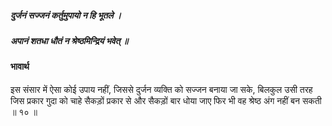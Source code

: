##### दुर्जनं सज्जनं कर्तुमुपायो न हि भूतले ।
##### अपानं शतधा धौतं न श्रेष्ठमिन्द्रियं भवेत् ॥

#### भावार्थ

इस संसार में ऐसा कोई उपाय नहीं, जिससे दुर्जन व्यक्ति को सज्जन बनाया जा सके, बिलकुल उसी तरह जिस प्रकार गुदा को चाहे सैकड़ों प्रकार से और सैकड़ों बार धोया जाए फिर भी वह श्रेष्ठ अंग नहीं बन सकती ॥ १० ॥